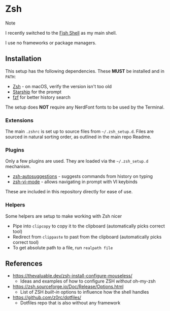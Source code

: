 # Zsh

> [!NOTE]
> I recently switched to the [Fish Shell](../fish) as my main shell.

I use no frameworks or package managers.

## Installation

This setup has the following dependencies.
These **MUST** be installed and in `PATH`:

- [Zsh](https://www.zsh.org/) - on macOS, verify the version isn't too old
- [Starship](https://starship.rs) for the prompt
- [fzf](https://github.com/junegunn/fzf) for better history search

The setup does **NOT** require any NerdFont fonts to be used by the Terminal.

### Extensions

The main `.zshrc` is set up to source files from `~/.zsh_setup.d`.
Files are sourced in natural sorting order, as outlined in the main repo Readme.

### Plugins

Only a few plugins are used.
They are loaded via the `~/.zsh_setup.d` mechanism.

* [zsh-autosuggestions](https://github.com/zsh-users/zsh-autosuggestions) - suggests commands from history on typing
* [zsh-vi-mode](https://github.com/jeffreytse/zsh-vi-mode) - allows navigating in prompt with VI keybinds

These are included in this repository directly for ease of use.

### Helpers

Some helpers are setup to make working with Zsh nicer

- Pipe into `clipcopy` to copy it to the clipboard (automatically picks correct tool)
- Redirect from `clippaste` to past from the clipboard (automatically picks correct tool)
- To get absolute path to a file, run `realpath file`

## References

- https://thevaluable.dev/zsh-install-configure-mouseless/
  - Ideas and examples of how to configure ZSH _without_ oh-my-zsh
- https://zsh.sourceforge.io/Doc/Release/Options.html
  - List of ZSH _built-in_ options to influence how the shell handles
- https://github.com/z0rc/dotfiles/
  - Dotfiles repo that is also without any framework
